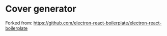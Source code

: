 # Cover generator

Forked from: https://github.com/electron-react-boilerplate/electron-react-boilerplate
